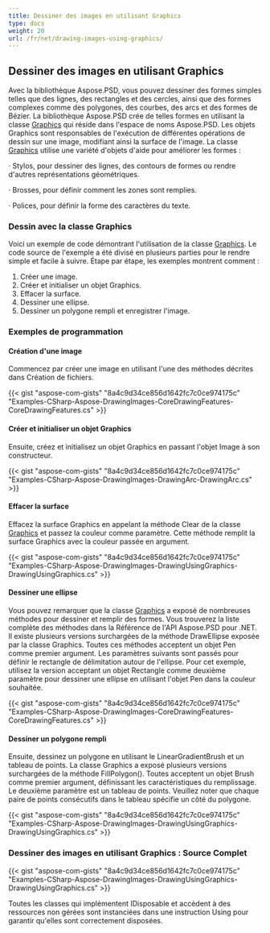 ```yaml
---
title: Dessiner des images en utilisant Graphics
type: docs
weight: 20
url: /fr/net/drawing-images-using-graphics/
---
```


## **Dessiner des images en utilisant Graphics**
Avec la bibliothèque Aspose.PSD, vous pouvez dessiner des formes simples telles que des lignes, des rectangles et des cercles, ainsi que des formes complexes comme des polygones, des courbes, des arcs et des formes de Bézier. La bibliothèque Aspose.PSD crée de telles formes en utilisant la classe [Graphics](https://reference.aspose.com/psd/net/aspose.psd/graphics) qui réside dans l'espace de noms Aspose.PSD. Les objets Graphics sont responsables de l'exécution de différentes opérations de dessin sur une image, modifiant ainsi la surface de l'image. La classe [Graphics](https://reference.aspose.com/psd/net/aspose.psd/graphics) utilise une variété d'objets d'aide pour améliorer les formes :

· Stylos, pour dessiner des lignes, des contours de formes ou rendre d'autres représentations géométriques.

· Brosses, pour définir comment les zones sont remplies.

· Polices, pour définir la forme des caractères du texte.
### **Dessin avec la classe Graphics**
Voici un exemple de code démontrant l'utilisation de la classe [Graphics](https://reference.aspose.com/psd/net/aspose.psd/graphics). Le code source de l'exemple a été divisé en plusieurs parties pour le rendre simple et facile à suivre. Étape par étape, les exemples montrent comment :

1. Créer une image.
1. Créer et initialiser un objet Graphics.
1. Effacer la surface.
1. Dessiner une ellipse.
1. Dessiner un polygone rempli et enregistrer l'image.
### **Exemples de programmation**
#### **Création d'une image**
Commencez par créer une image en utilisant l'une des méthodes décrites dans Création de fichiers.

{{< gist "aspose-com-gists" "8a4c9d34ce856d1642fc7c0ce974175c" "Examples-CSharp-Aspose-DrawingImages-CoreDrawingFeatures-CoreDrawingFeatures.cs" >}}
#### **Créer et initialiser un objet Graphics**
Ensuite, créez et initialisez un objet Graphics en passant l'objet Image à son constructeur.

{{< gist "aspose-com-gists" "8a4c9d34ce856d1642fc7c0ce974175c" "Examples-CSharp-Aspose-DrawingImages-DrawingArc-DrawingArc.cs" >}}
#### **Effacer la surface**
Effacez la surface Graphics en appelant la méthode Clear de la classe [Graphics](https://reference.aspose.com/psd/net/aspose.psd/graphics) et passez la couleur comme paramètre. Cette méthode remplit la surface Graphics avec la couleur passée en argument.

{{< gist "aspose-com-gists" "8a4c9d34ce856d1642fc7c0ce974175c" "Examples-CSharp-Aspose-DrawingImages-DrawingUsingGraphics-DrawingUsingGraphics.cs" >}}
#### **Dessiner une ellipse**
Vous pouvez remarquer que la classe [Graphics](https://reference.aspose.com/psd/net/aspose.psd/graphics) a exposé de nombreuses méthodes pour dessiner et remplir des formes. Vous trouverez la liste complète des méthodes dans la Référence de l'API Aspose.PSD pour .NET. Il existe plusieurs versions surchargées de la méthode DrawEllipse exposée par la classe Graphics. Toutes ces méthodes acceptent un objet Pen comme premier argument. Les paramètres suivants sont passés pour définir le rectangle de délimitation autour de l'ellipse. Pour cet exemple, utilisez la version acceptant un objet Rectangle comme deuxième paramètre pour dessiner une ellipse en utilisant l'objet Pen dans la couleur souhaitée.

{{< gist "aspose-com-gists" "8a4c9d34ce856d1642fc7c0ce974175c" "Examples-CSharp-Aspose-DrawingImages-CoreDrawingFeatures-CoreDrawingFeatures.cs" >}}
#### **Dessiner un polygone rempli**
Ensuite, dessinez un polygone en utilisant le LinearGradientBrush et un tableau de points. La classe Graphics a exposé plusieurs versions surchargées de la méthode FillPolygon(). Toutes acceptent un objet Brush comme premier argument, définissant les caractéristiques du remplissage. Le deuxième paramètre est un tableau de points. Veuillez noter que chaque paire de points consécutifs dans le tableau spécifie un côté du polygone.

{{< gist "aspose-com-gists" "8a4c9d34ce856d1642fc7c0ce974175c" "Examples-CSharp-Aspose-DrawingImages-DrawingUsingGraphics-DrawingUsingGraphics.cs" >}}
### **Dessiner des images en utilisant Graphics : Source Complet**
{{< gist "aspose-com-gists" "8a4c9d34ce856d1642fc7c0ce974175c" "Examples-CSharp-Aspose-DrawingImages-DrawingUsingGraphics-DrawingUsingGraphics.cs" >}}

Toutes les classes qui implémentent IDisposable et accèdent à des ressources non gérées sont instanciées dans une instruction Using pour garantir qu'elles sont correctement disposées.

